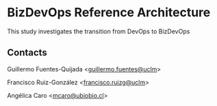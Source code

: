 # BizDevOps Reference Architecture
This study investigates the transition from DevOps to BizDevOps



## Contacts

Guillermo Fuentes-Quijada <[guillermo.fuentes@uclm](mailto:guillermo.fuentes@uclm?subject=BizDevOps-BC%20Research)>

Francisco Ruiz-González <[francisco.ruizg@uclm](mailto:francisco.ruizg@uclm?subject=BizDevOps-BC%20Research)>

Angélica Caro <[mcaro@ubiobio.cl](mailto:mcaro@ubiobio.cl?subject=BizDevOps-BC%20Research)>